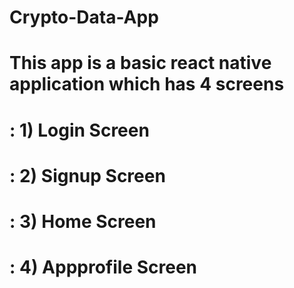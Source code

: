 # Crypto-Data-App
# This app is a basic react native application which has 4 screens 
# : 1) Login Screen 
# : 2) Signup Screen
# : 3) Home Screen 
# : 4) Appprofile Screen  
